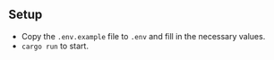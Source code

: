 ## Setup

- Copy the `.env.example` file to `.env` and fill in the necessary values.
- `cargo run` to start.